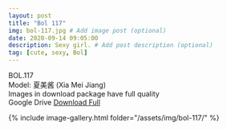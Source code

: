 ```yaml
---
layout: post
title: "Bol 117"
img: bol-117.jpg # Add image post (optional)
date: 2020-09-14 09:05:00
description: Sexy girl. # Add post description (optional)
tag: [cute, sexy, Bol]
---
```

BOL.117  
Model: 夏美酱 (Xia Mei Jiang)                                                
Images in download package have full quality                    
Google Drive [Download Full](http://gestyy.com/eemY0y)

{% include image-gallery.html folder="/assets/img/bol-117/" %}
